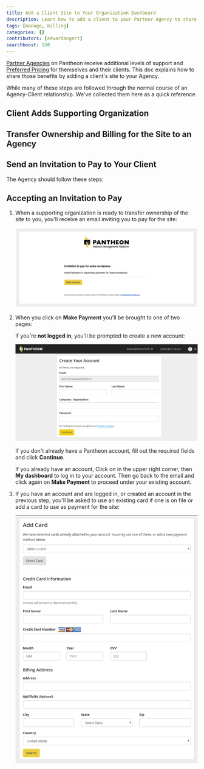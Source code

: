 ```yaml
---
title: Add a Client Site to Your Organization Dashboard
description: Learn how to add a client to your Partner Agency to share special features and pricing.
tags: [manage, billing]
categories: []
contributors: [edwardangert]
searchboost: 150
---
```

[Partner Agencies](https://pantheon.io/plans/partner-program) on Pantheon receive additional levels of support and [Preferred Pricing](https://pantheon.io/plans/agency-preferred-pricing) for themselves and their clients. This doc explains how to share those benefits by adding a client's site to your Agency.

While many of these steps are followed through the normal course of an Agency-Client relationship. We've collected them here as a quick reference.

## Client Adds Supporting Organization

<Partial file="add-supporting-org.md" />

## Transfer Ownership and Billing for the Site to an Agency

<Partial file="transfer-ownership-billing-steps.md" />

## Send an Invitation to Pay to Your Client
The Agency should follow these steps:

<Partial file="invite-to-pay.md" />

## Accepting an Invitation to Pay
1. When a supporting organization is ready to transfer ownership of the site to you, you'll receive an email inviting you to pay for the site:

   ![Emailed invitation to pay](../docs/assets/images/dashboard/invitation-to-pay.png)

1. When you click on **Make Payment** you'll be brought to one of two pages:

   If you're **not logged in**, you'll be prompted to create a new account:

   ![Prompt to create an account](../docs/assets/images/dashboard/invitation-new-account.png)


   If you don't already have a Pantheon account, fill out the required fields and click **Continue**.

   If you already have an account, Click on <span class="glyphicons glyphicons-chevron-down"></span> in the upper right corner, then **My dashboard** to log in to your account. Then go back to the email and click again on **Make Payment** to proceed under your existing account.

1. If you have an account and are logged in, or created an account in the previous step, you'll be asked to use an existing card if one is on file or add a card to use as payment for the site:

   ![Add a card to your account](../docs/assets/images/dashboard/add-card.png)
